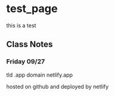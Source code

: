 # test_page
this is a test

## Class Notes

### Friday 09/27
tld .app
domain netlify.app

hosted on github and deployed by netlify
